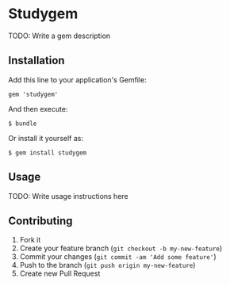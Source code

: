 # Studygem

TODO: Write a gem description

## Installation

Add this line to your application's Gemfile:

    gem 'studygem'

And then execute:

    $ bundle

Or install it yourself as:

    $ gem install studygem

## Usage

TODO: Write usage instructions here

## Contributing

1. Fork it
2. Create your feature branch (`git checkout -b my-new-feature`)
3. Commit your changes (`git commit -am 'Add some feature'`)
4. Push to the branch (`git push origin my-new-feature`)
5. Create new Pull Request
